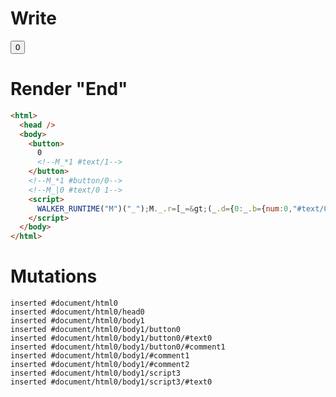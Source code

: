 # Write
  <button>0<!--M_*1 #text/1--></button><!--M_*1 #button/0--><!--M_|0 #text/0 1--><script>WALKER_RUNTIME("M")("_");M._.r=[_=>(_.d={0:_.b={num:0,"#text/0(":new Map(_.a=[[0,_.c={}]])},1:_.c},_.c._=_.b,_.d),1,"__tests__/template.marko_1_num",0];M._.w()</script>


# Render "End"
```html
<html>
  <head />
  <body>
    <button>
      0
      <!--M_*1 #text/1-->
    </button>
    <!--M_*1 #button/0-->
    <!--M_|0 #text/0 1-->
    <script>
      WALKER_RUNTIME("M")("_");M._.r=[_=&gt;(_.d={0:_.b={num:0,"#text/0(":new Map(_.a=[[0,_.c={}]])},1:_.c},_.c._=_.b,_.d),1,"__tests__/template.marko_1_num",0];M._.w()
    </script>
  </body>
</html>
```

# Mutations
```
inserted #document/html0
inserted #document/html0/head0
inserted #document/html0/body1
inserted #document/html0/body1/button0
inserted #document/html0/body1/button0/#text0
inserted #document/html0/body1/button0/#comment1
inserted #document/html0/body1/#comment1
inserted #document/html0/body1/#comment2
inserted #document/html0/body1/script3
inserted #document/html0/body1/script3/#text0
```